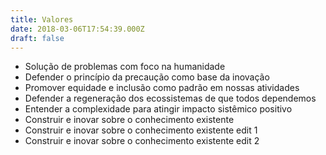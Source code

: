 ```yaml
---
title: Valores
date: 2018-03-06T17:54:39.000Z
draft: false
---
```

* Solução de problemas com foco na humanidade
* Defender o princípio da precaução como base da inovação
* Promover equidade e inclusão como padrão em nossas atividades
* Defender a regeneração dos ecossistemas de que todos dependemos
* Entender a complexidade para atingir impacto sistêmico positivo
* Construir e inovar sobre o conhecimento existente
* Construir e inovar sobre o conhecimento existente edit 1
* Construir e inovar sobre o conhecimento existente edit  2
